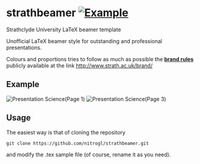# strathbeamer [![Example](https://img.shields.io/badge/example-pdf-green.svg)](https://raw.githubusercontent.com/nitrogl/strathbeamer/examples/strath-example.pdf)
Strathclyde University LaTeX beamer template

Unofficial LaTeX beamer style for outstanding and professional presentations.

Colours and proportions tries to follow as much as possible the [**brand rules**](http://www.strath.ac.uk/brand/) publicly available at the link http://www.strath.ac.uk/brand/

## Example

![Presentation Science(Page 1)](https://raw.githubusercontent.com/nitrogl/strathbeamer/examples/strath-example-0.png)
![Presentation Science(Page 3)](https://raw.githubusercontent.com/nitrogl/strathbeamer/examples/strath-example-2.png)

## Usage
The easiest way is that of cloning the repository

    git clone https://github.com/nitrogl/strathbeamer.git

and modify the .tex sample file (of course, rename it as you need).
